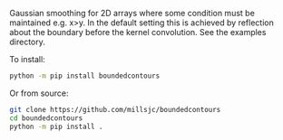 Gaussian smoothing for 2D arrays where some condition must be maintained e.g. x>y. In the default setting this is achieved by reflection about the boundary before the kernel convolution. See the examples directory.

To install:
```bash
python -m pip install boundedcontours
```

Or from source:
```bash
git clone https://github.com/millsjc/boundedcontours
cd boundedcontours
python -m pip install .
```
